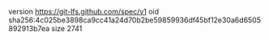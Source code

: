 version https://git-lfs.github.com/spec/v1
oid sha256:4c025be3898ca9cc41a24d70b2be59859936df45bf12e30a6d6505892913b7ea
size 2741

